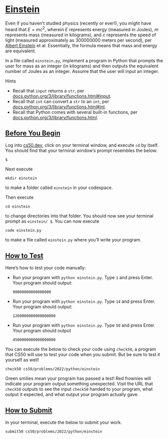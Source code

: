 # [Einstein](#einstein)

Even if you haven’t studied physics (recently or ever!), you might have
heard that $E = mc^{2}$, wherein $E$ represents energy (measured in
Joules), $m$ represents mass (measured in kilograms), and $c$ represents
the speed of light (measured approximately as 300000000 meters per
second), per [Albert
Einstein](https://en.wikipedia.org/wiki/Albert_Einstein) et al.
Essentially, the formula means that mass and energy are equivalent.

In a file called `einstein.py`, implement a program in Python that
prompts the user for mass as an integer (in kilograms) and then outputs
the equivalent number of Joules as an integer. Assume that the user will
input an integer.

Hints

- Recall that `input` returns a `str`, per
  [docs.python.org/3/library/functions.html#input](https://docs.python.org/3/library/functions.html#input).
- Recall that `int` can convert a `str` to an `int`, per
  [docs.python.org/3/library/functions.html#int](https://docs.python.org/3/library/functions.html#int).
- Recall that Python comes with several built-in functions, per
  [docs.python.org/3/library/functions.html](https://docs.python.org/3/library/functions.html).

## [Before You Begin](#before-you-begin)

Log into [cs50.dev](https://cs50.dev/), click on your terminal window,
and execute `cd` by itself. You should find that your terminal window’s
prompt resembles the below:

``` highlight
$
```

Next execute

``` highlight
mkdir einstein
```

to make a folder called `einstein` in your codespace.

Then execute

``` highlight
cd einstein
```

to change directories into that folder. You should now see your terminal
prompt as `einstein/ $`. You can now execute

``` highlight
code einstein.py
```

to make a file called `einstein.py` where you’ll write your program.

## [How to Test](#how-to-test)

Here’s how to test your code manually:

- Run your program with `python einstein.py`. Type `1` and press Enter.
  Your program should output:
  ``` highlight
  90000000000000000
  ```
- Run your program with `python einstein.py`. Type `14` and press Enter.
  Your program should output:
  ``` highlight
  1260000000000000000
  ```
- Run your program with `python einstein.py`. Type `50` and press Enter.
  Your program should output
  ``` highlight
  4500000000000000000
  ```

You can execute the below to check your code using `check50`, a program
that CS50 will use to test your code when you submit. But be sure to
test it yourself as well!

``` highlight
check50 cs50/problems/2022/python/einstein
```

Green smilies mean your program has passed a test! Red frownies will
indicate your program output something unexpected. Visit the URL that
`check50` outputs to see the input `check50` handed to your program,
what output it expected, and what output your program actually gave.

## [How to Submit](#how-to-submit)

In your terminal, execute the below to submit your work.

``` highlight
submit50 cs50/problems/2022/python/einstein
```
